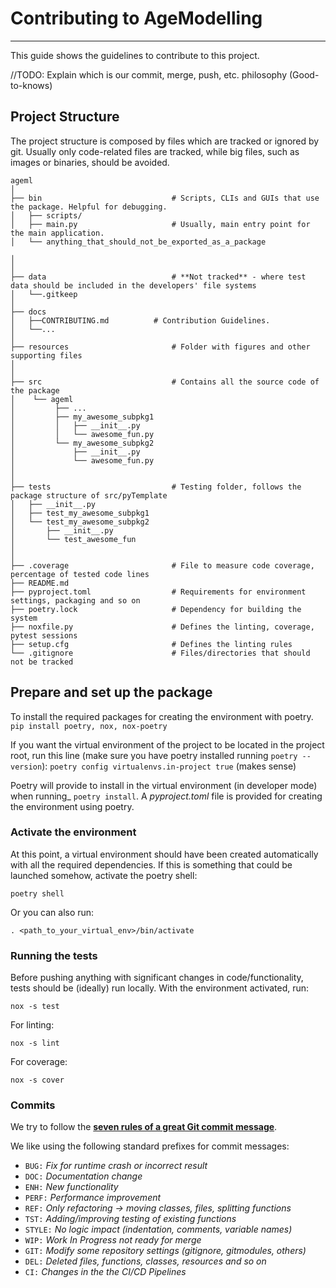 # Contributing to AgeModelling
---
This guide shows the guidelines to contribute to this project.

//TODO: Explain which is our commit, merge, push, etc. philosophy (Good-to-knows)


## Project Structure

The project structure is composed by files which are tracked or ignored by git. Usually only code-related files are
tracked, while big files, such as images or binaries, should be avoided.

```
ageml
│
├── bin                             # Scripts, CLIs and GUIs that use the package. Helpful for debugging.
│   ├── scripts/
│   ├── main.py                     # Usually, main entry point for the main application.
│   └── anything_that_should_not_be_exported_as_a_package

│
│
├── data                            # **Not tracked** - where test data should be included in the developers' file systems
│   └──.gitkeep
│
├── docs
│   ├──CONTRIBUTING.md          # Contribution Guidelines.
│   └──...
│
├── resources                       # Folder with figures and other supporting files 
│
│
├── src                             # Contains all the source code of the package
│    └── ageml                    
│         ├── ...   
│         ├── my_awesome_subpkg1
│         │   ├── __init__.py
│         │   └── awesome_fun.py                           
│         └── my_awesome_subpkg2
│             ├── __init__.py
│             └── awesome_fun.py
│
│
├── tests                           # Testing folder, follows the package structure of src/pyTemplate
│   ├── __init__.py
│   ├── test_my_awesome_subpkg1
│   └── test_my_awesome_subpkg2
│       ├── __init__.py
│       └── test_awesome_fun
│
│
├── .coverage                       # File to measure code coverage, percentage of tested code lines 
├── README.md                        
├── pyproject.toml                  # Requirements for environment settings, packaging and so on
├── poetry.lock                     # Dependency for building the system
├── noxfile.py                      # Defines the linting, coverage, pytest sessions
├── setup.cfg                       # Defines the linting rules
└── .gitignore                      # Files/directories that should not be tracked
```

## Prepare and set up the package

To install the required packages for creating the environment with poetry.
`pip install poetry, nox, nox-poetry`

If you want the virtual environment of the project to be located in the project root, run this line (make sure you have poetry installed running `poetry --version`):
`poetry config virtualenvs.in-project true` (makes sense)

Poetry will provide to install in the virtual environment (in developer mode) when running_ `poetry install`.
A _pyproject.toml_ file is provided for creating the environment using poetry.

### Activate the environment

At this point, a virtual environment should have been created automatically with all the required dependencies.
If this is something that could be launched somehow, activate the poetry shell:

```
poetry shell
```

Or you can also run:
```
. <path_to_your_virtual_env>/bin/activate
```

### Running the tests
Before pushing anything with significant changes in code/functionality, tests should be (ideally) run locally.
With the environment activated, run:
```
nox -s test
```
For linting:
```
nox -s lint
```
For coverage:
```
nox -s cover
```

### Commits

We try to follow the [**seven rules of a great Git commit message**](https://cbea.ms/git-commit/).

We like using the following standard prefixes for commit messages:

- `BUG:` *Fix for runtime crash or incorrect result*
- `DOC:` *Documentation change*
- `ENH:` *New functionality*
- `PERF:` *Performance improvement*
- `REF:` *Only refactoring -> moving classes, files, splitting functions*
- `TST:` *Adding/improving testing of existing functions*
- `STYLE:` *No logic impact (indentation, comments, variable names)*
- `WIP:` *Work In Progress not ready for merge*
- `GIT:` *Modify some repository settings (gitignore, gitmodules, others)*
- `DEL:` *Deleted files, functions, classes, resources and so on*
- `CI:` *Changes in the the CI/CD Pipelines*